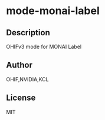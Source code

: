 # mode-monai-label 
## Description 
OHIFv3 mode for MONAI Label 
## Author 
OHIF,NVIDIA,KCL 
## License 
MIT